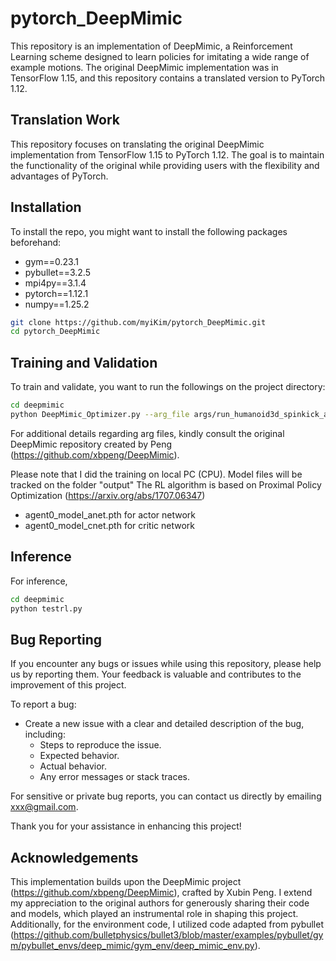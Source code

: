 # pytorch_DeepMimic

This repository is an implementation of DeepMimic, a Reinforcement Learning scheme designed to learn policies for imitating a wide range of example motions. The original DeepMimic implementation was in TensorFlow 1.15, and this repository contains a translated version to PyTorch 1.12.

## Translation Work

This repository focuses on translating the original DeepMimic implementation from TensorFlow 1.15 to PyTorch 1.12. The goal is to maintain the functionality of the original while providing users with the flexibility and advantages of PyTorch.


## Installation

To install the repo, you might want to install the following packages beforehand:

- gym==0.23.1
- pybullet==3.2.5
- mpi4py==3.1.4
- pytorch==1.12.1
- numpy==1.25.2

```bash
git clone https://github.com/myiKim/pytorch_DeepMimic.git
cd pytorch_DeepMimic
```

## Training and Validation

To train and validate, you want to run the followings on the project directory:

```bash
cd deepmimic
python DeepMimic_Optimizer.py --arg_file args/run_humanoid3d_spinkick_args.txt
```

For additional details regarding arg files, kindly consult the original DeepMimic repository created by Peng (https://github.com/xbpeng/DeepMimic).

Please note that I did the training on local PC (CPU).
Model files will be tracked on the folder "output" 
The RL algorithm is based on Proximal Policy Optimization (https://arxiv.org/abs/1707.06347)
- agent0_model_anet.pth for actor network
- agent0_model_cnet.pth for critic network


## Inference
For inference, 

```bash
cd deepmimic
python testrl.py
```


## Bug Reporting

If you encounter any bugs or issues while using this repository, please help us by reporting them. Your feedback is valuable and contributes to the improvement of this project.

To report a bug:

- Create a new issue with a clear and detailed description of the bug, including:
  - Steps to reproduce the issue.
  - Expected behavior.
  - Actual behavior.
  - Any error messages or stack traces.

For sensitive or private bug reports, you can contact us directly by emailing xxx@gmail.com.

Thank you for your assistance in enhancing this project!


## Acknowledgements
This implementation builds upon the DeepMimic project (https://github.com/xbpeng/DeepMimic), crafted by Xubin Peng. I extend my appreciation to the original authors for generously sharing their code and models, which played an instrumental role in shaping this project. Additionally, for the environment code, I utilized code adapted from pybullet (https://github.com/bulletphysics/bullet3/blob/master/examples/pybullet/gym/pybullet_envs/deep_mimic/gym_env/deep_mimic_env.py).